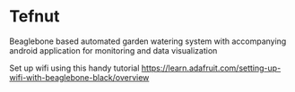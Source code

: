 # Tefnut
Beaglebone based automated garden watering system with accompanying android application for monitoring and data visualization

Set up wifi using this handy tutorial
https://learn.adafruit.com/setting-up-wifi-with-beaglebone-black/overview


